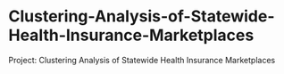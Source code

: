 # Clustering-Analysis-of-Statewide-Health-Insurance-Marketplaces
Project: Clustering Analysis of Statewide Health Insurance Marketplaces
